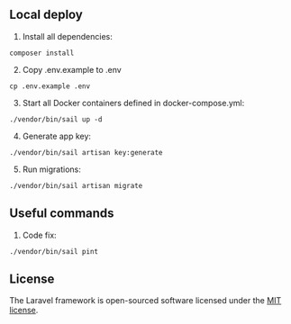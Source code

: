 ## Local deploy

1) Install all dependencies:

```composer install```

2) Copy .env.example to .env

```cp .env.example .env```

3) Start all Docker containers defined in docker-compose.yml:

```./vendor/bin/sail up -d```

4) Generate app key:

```./vendor/bin/sail artisan key:generate```

5) Run migrations:

```./vendor/bin/sail artisan migrate```

## Useful commands

1) Code fix:

``` ./vendor/bin/sail pint ```

## License

The Laravel framework is open-sourced software licensed under the [MIT license](https://opensource.org/licenses/MIT).
